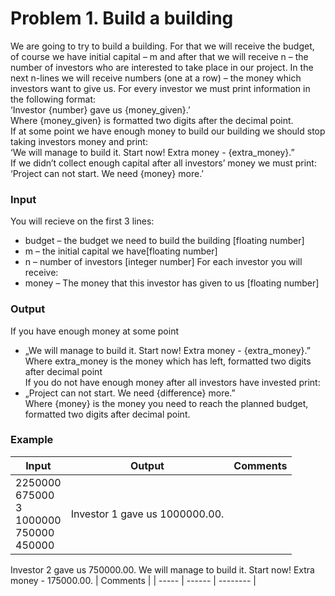 # Problem 1. Build a building
We are going to try to build a building. For that we will receive the budget, of course we have initial capital – m  and after that we will receive n – the number of investors who are interested to take place in our project. In the next n-lines we will receive numbers (one at a row) – the money which investors want to give us. For every investor we must print information in the following format:  
‘Investor {number} gave us {money_given}.’  
Where {money_given} is formatted two digits after the decimal point.  
If at some point we have enough money to build our building we should stop taking investors money and print:  
‘We will manage to build it. Start now! Extra money - {extra_money}.”  
If we didn’t collect enough capital after all investors’ money we must print:  
‘Project can not start. We need {money} more.’  
### Input
You will recieve on the first 3 lines:
*	budget – the budget we need to build the building [floating  number]
*	m – the initial capital we have[floating number]
*	n – number of investors [integer number]
For each investor you will receive:
*	money – The money that this investor has given to us [floating  number]
### Output
If you have enough money at some point  
*	„We will manage to build it. Start now! Extra money - {extra_money}.”  
Where extra_money is the money which has left, formatted two digits after decimal point  
If you do not have enough money after all investors have invested print:  
*	„Project can not start. We need {difference} more.”  
Where {money} is the money you need to reach the planned budget, formatted two digits after decimal point.  
### Example

| Input | Output | Comments |
| ----- | ------ | -------- |
| 2250000<br />675000<br />3<br />1000000<br />750000<br />450000 | Investor 1 gave us 1000000.00.
Investor 2 gave us 750000.00.
We will manage to build it. Start now! Extra money - 175000.00.
 | Comments |
| ----- | ------ | -------- |
